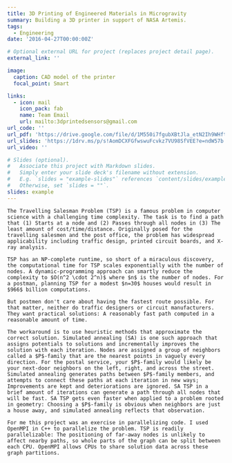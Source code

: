 ```yaml
---
title: 3D Printing of Engineered Materials in Microgravity
summary: Building a 3D printer in support of NASA Artemis.
tags:
  - Engineering
date: '2016-04-27T00:00:00Z'

# Optional external URL for project (replaces project detail page).
external_link: ''

image:
  caption: CAD model of the printer
  focal_point: Smart

links:
  - icon: mail
    icon_pack: fab
    name: Team Email
    url: mailto:3dprintedsensors@gmail.com
url_code: ''
url_pdf: 'https://drive.google.com/file/d/1M550i7fgubXBtJla_etN2Ih9WHftLmoo/view?usp=sharing'
url_slides: 'https://1drv.ms/p/s!AomDCXFGfwswuFcvkz7VU98SfVEE?e=ndW57b'
url_video: ''

# Slides (optional).
#   Associate this project with Markdown slides.
#   Simply enter your slide deck's filename without extension.
#   E.g. `slides = "example-slides"` references `content/slides/example-slides.md`.
#   Otherwise, set `slides = ""`.
slides: example
---
```


    The Travelling Salesman Problem (TSP) is a famous problem in computer science with a challenging time complexity. The task is to find a path that (1) Starts at a node and (2) Passes through all nodes in (3) The least amount of cost/time/distance. Originally posed for the travelling salesmen and the post office, the problem has widespread applicability including traffic design, printed circuit boards, and X-ray analysis.

    TSP has an NP-complete runtime, so short of a miraculous discovery, the computational time for TSP scales exponentially with the number of nodes. A dynamic-programming approach can smartly reduce the complexity to $O(n^2 \cdot 2^n)$ where $n$ is the number of nodes. For a postman, planning TSP for a modest $n=30$ houses would result in $966$ billion computations.

    But postmen don't care about having the fastest route possible. For that matter, neither do traffic designers or circuit manufacturers. They want practical solutions: A reasonably fast path computed in a reasonable amount of time.

    The workaround is to use heuristic methods that approximate the correct solution. Simulated annealing (SA) is one such approach that assigns potentials to solutions and incrementally improves the solution with each iteration. Nodes are assigned a group of neighbors called a $P$-family that are the nearest points in vaguely every direction. For the postal service, your $P$-family would likely be your next-door neighbors on the left, right, and across the street. Simulated annealing generates paths between $P$-family members, and attempts to connect these paths at each iteration in new ways; Improvements are kept and deteriorations are ignored. SA TSP in a brief amount of iterations can generate a path through all nodes that will be fast. SA TSP gets even faster when applied to a problem rooted in geometry: Choosing a $P$-family is obvious when neighbors are just a house away, and simulated annealing reflects that observation.

    For me this project was an exercise in parallelizing code. I used OpenMPI in C++ to parallelize the problem. TSP is readily parallelizable: The positioning of far-away nodes is unlikely to affect nearby paths, so whole parts of the graph can be split between each CPU. OpenMPI allows CPUs to share solution data across these graph partitions.
